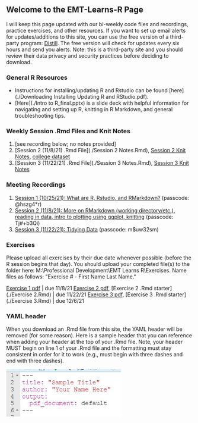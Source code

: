 ## Welcome to the EMT-Learns-R Page
I will keep this page updated with our bi-weekly code files and recordings, practice exercises, and other resources. If you want to set up email alerts for updates/additions to this site, you can use the free version of a third-party program: [Distill](https://distill.io/). The free version will check for updates every six hours and send you alerts. Note: this is a third-party site and you should review their data privacy and security practices before deciding to download.

### General R Resources
- Instructions for installing/updating R and Rstudio can be found [here](./Downloading Installing Updating R and RStudio.pdf).
- [Here](./Intro to R_final.pptx) is a slide deck with helpful information for navigating and setting up R, knitting in R Markdown, and general troubleshooting tips.

### Weekly Session .Rmd Files and Knit Notes
1. [see recording below; no notes provided]
2. [Session 2 (11/8/21) .Rmd File](./Session 2 Notes.Rmd), [Session 2 Knit Notes](./Session-2-Notes.pdf), [college dataset](./college.Rdata)
3. [Session 3 (11/22/21) .Rmd File](./Session 3 Notes.Rmd), [Session 3 Knit Notes](./Session-3-Notes.pdf)

### Meeting Recordings
1. [Session 1 (10/25/21): What are R, Rstudio, and RMarkdown?](https://us02web.zoom.us/rec/share/ouXW6BEqyR7O7-jd6hNhmg7aoaH2LxzhAkhr4bdq_TCd6P7sRzjlKBgeHeVqYAjf.DwEPL-ZgI_1oKyyx) (passcode: @hszg4*r)
2. [Session 2 (11/8/21): More on RMarkdown (working directory/etc.), reading in data, intro to plotting using ggplot, knitting](https://us02web.zoom.us/rec/share/-MQsEJHGdqYbut-v41xFGlw5gXl9Gc2WsJOrBiihRUFDk-4SD6k0wuWUe7w7JEnc.24ZixORrfVB4ffsL) (passcode: Tj#+b3Qi) 
3. [Session 3 (11/22/21): Tidying Data](https://us02web.zoom.us/rec/share/jOARzCSWeYesgDv9jEftBuNaICYs0JX72lCh3kQbE5EE_g-brUgTPuYTi1P_y2Zn.BGEEBCyzTsbvSVqB) (passcode: m$uw32sm) 

### Exercises
Please upload all exercises by their due date whenever possible (before the R session begins that day). You should upload your completed file(s) to the folder here: M:\Professional Development\EMT Learns R\Exercises. Name files as follows: "Exercise # - First Name Last Name." 

[Exercise 1 pdf](./Exercise-1.pdf) |  due 11/8/21 
[Exercise 2 pdf](./Exercise-2.pdf), [Exercise 2 .Rmd starter](./Exercise 2.Rmd) | due 11/22/21 
[Exercise 3 pdf](./Exercise-3.pdf), [Exercise 3 .Rmd starter](./Exercise 3.Rmd) | due 12/6/21 

### YAML header
When you download an .Rmd file from this site, the YAML header will be removed (for some reason). Here is a sample header that you can reference when adding your header at the top of your .Rmd file. Note, your header MUST begin on line 1 of your .Rmd file and the formatting must stay consistent in order for it to work (e.g., must begin with three dashes and end with three dashes).

![YAML header](./YAML_header.JPG)
